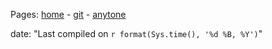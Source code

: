 Pages: [home](https://sm0rux.github.io/) - [git](https://sm0rux.github.io/git.html) - [anytone](https://sm0rux.github.io/anytone.html)

date: "Last compiled on `r format(Sys.time(), '%d %B, %Y')`"
